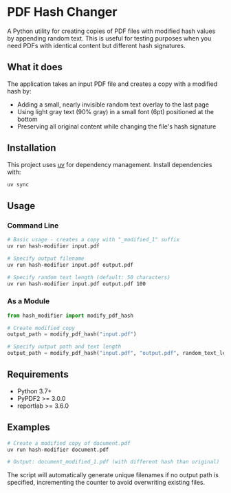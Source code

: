 # PDF Hash Changer

A Python utility for creating copies of PDF files with modified hash values by appending random text. This is useful for testing purposes when you need PDFs with identical content but different hash signatures.

## What it does

The application takes an input PDF file and creates a copy with a modified hash by:
- Adding a small, nearly invisible random text overlay to the last page
- Using light gray text (90% gray) in a small font (6pt) positioned at the bottom
- Preserving all original content while changing the file's hash signature

## Installation

This project uses [uv](https://docs.astral.sh/uv/) for dependency management. Install dependencies with:

```bash
uv sync
```

## Usage

### Command Line

```bash
# Basic usage - creates a copy with "_modified_1" suffix
uv run hash-modifier input.pdf

# Specify output filename
uv run hash-modifier input.pdf output.pdf

# Specify random text length (default: 50 characters)
uv run hash-modifier input.pdf output.pdf 100
```

### As a Module

```python
from hash_modifier import modify_pdf_hash

# Create modified copy
output_path = modify_pdf_hash("input.pdf")

# Specify output path and text length
output_path = modify_pdf_hash("input.pdf", "output.pdf", random_text_length=75)
```

## Requirements

- Python 3.7+
- PyPDF2 >= 3.0.0
- reportlab >= 3.6.0

## Examples

```bash
# Create a modified copy of document.pdf
uv run hash-modifier document.pdf

# Output: document_modified_1.pdf (with different hash than original)
```

The script will automatically generate unique filenames if no output path is specified, incrementing the counter to avoid overwriting existing files.